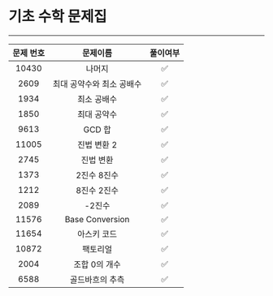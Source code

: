 # 기초 수학 문제집
***
|문제 번호|문제이름|풀이여부|
|:---:|:---:|:---:|
|10430|나머지|✅|
|2609|최대 공약수와 최소 공배수|✅|
|1934|최소 공배수|✅|
|1850|최대 공약수|✅|
|9613|GCD 합|✅|
|11005|진법 변환 2|✅|
|2745|진법 변환|✅|
|1373|2진수 8진수|✅|
|1212|8진수 2진수|✅|
|2089|-2진수|✅|
|11576|Base Conversion|✅|
|11654|아스키 코드|✅|
|10872|팩토리얼|✅|
|2004|조합 0의 개수|✅|
|6588|골드바흐의 추측|✅|


